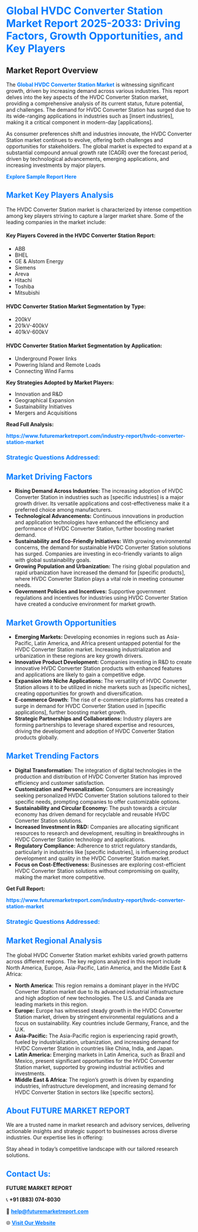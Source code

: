 <h1 style="color: #007BFF;">Global HVDC Converter Station Market Report 2025-2033: Driving Factors, Growth Opportunities, and Key Players</h1>

<section id="overview">
<h2>Market Report Overview</h2>
<p>The <a href="https://www.futuremarketreport.com/industry-report/hvdc-converter-station-market" style="color: #007BFF; text-decoration: none;"><strong>Global HVDC Converter Station Market</strong></a> is witnessing significant growth, driven by increasing demand across various industries. This report delves into the key aspects of the HVDC Converter Station market, providing a comprehensive analysis of its current status, future potential, and challenges. The demand for HVDC Converter Station has surged due to its wide-ranging applications in industries such as [insert industries], making it a critical component in modern-day [applications].</p>
<p>As consumer preferences shift and industries innovate, the HVDC Converter Station market continues to evolve, offering both challenges and opportunities for stakeholders. The global market is expected to expand at a substantial compound annual growth rate (CAGR) over the forecast period, driven by technological advancements, emerging applications, and increasing investments by major players.</p>
</section>

<section id="overview">
<p><a href="https://www.futuremarketreport.com/request-sample/reportId=90098" style="color: #007BFF; text-decoration: none;"><strong>Explore Sample Report Here</strong></a></p>
</section>

<section id="key-players">
<h2 style="color: #007BFF;">Market Key Players Analysis</h2>
<p>The HVDC Converter Station market is characterized by intense competition among key players striving to capture a larger market share. Some of the leading companies in the market include:</p>
<h4>Key Players Covered in the HVDC Converter Station Report:</h4>
<ul><li>ABB</li><li>BHEL</li><li>GE &amp; Alstom Energy</li><li>Siemens</li><li>Areva</li><li>Hitachi</li><li>Toshiba</li><li>Mitsubishi</li></ul>
<h4>HVDC Converter Station Market Segmentation by Type:</h4>
<ul><li>200kV</li><li>201kV-400kV</li><li>401kV-600kV</li></ul>

<h4>HVDC Converter Station Market Segmentation by Application:</h4>
<ul><li>Underground Power links</li><li>Powering Island and Remote Loads</li><li>Connecting Wind Farms</li></ul>
<p><strong>Key Strategies Adopted by Market Players:</strong></p>
<ul>
<li>Innovation and R&D</li>
<li>Geographical Expansion</li>
<li>Sustainability Initiatives</li>
<li>Mergers and Acquisitions</li>
</ul>
</section>

<section>
<p><strong>Read Full Analysis: </strong></p><a href="https://www.futuremarketreport.com/industry-report/hvdc-converter-station-market" style="color: #007BFF; text-decoration: none;"><strong>https://www.futuremarketreport.com/industry-report/hvdc-converter-station-market</strong></a>
<h3 style="color: #007BFF;">Strategic Questions Addressed:</h3>
</section>

<section id="driving-factors">
<h2 style="color: #007BFF;">Market Driving Factors</h2>
<ul>
<li><strong>Rising Demand Across Industries:</strong> The increasing adoption of HVDC Converter Station in industries such as [specific industries] is a major growth driver. Its versatile applications and cost-effectiveness make it a preferred choice among manufacturers.</li>
<li><strong>Technological Advancements:</strong> Continuous innovations in production and application technologies have enhanced the efficiency and performance of HVDC Converter Station, further boosting market demand.</li>
<li><strong>Sustainability and Eco-Friendly Initiatives:</strong> With growing environmental concerns, the demand for sustainable HVDC Converter Station solutions has surged. Companies are investing in eco-friendly variants to align with global sustainability goals.</li>
<li><strong>Growing Population and Urbanization:</strong> The rising global population and rapid urbanization have increased the demand for [specific products], where HVDC Converter Station plays a vital role in meeting consumer needs.</li>
<li><strong>Government Policies and Incentives:</strong> Supportive government regulations and incentives for industries using HVDC Converter Station have created a conducive environment for market growth.</li>
</ul>
</section>

<section id="growth-opportunities">
<h2 style="color: #007BFF;">Market Growth Opportunities</h2>
<ul>
<li><strong>Emerging Markets:</strong> Developing economies in regions such as Asia-Pacific, Latin America, and Africa present untapped potential for the HVDC Converter Station market. Increasing industrialization and urbanization in these regions are key growth drivers.</li>
<li><strong>Innovative Product Development:</strong> Companies investing in R&D to create innovative HVDC Converter Station products with enhanced features and applications are likely to gain a competitive edge.</li>
<li><strong>Expansion into Niche Applications:</strong> The versatility of HVDC Converter Station allows it to be utilized in niche markets such as [specific niches], creating opportunities for growth and diversification.</li>
<li><strong>E-commerce Growth:</strong> The rise of e-commerce platforms has created a surge in demand for HVDC Converter Station used in [specific applications], further boosting market growth.</li>
<li><strong>Strategic Partnerships and Collaborations:</strong> Industry players are forming partnerships to leverage shared expertise and resources, driving the development and adoption of HVDC Converter Station products globally.</li>
</ul>
</section>

<section id="trending-factors">
<h2 style="color: #007BFF;">Market Trending Factors</h2>
<ul>
<li><strong>Digital Transformation:</strong> The integration of digital technologies in the production and distribution of HVDC Converter Station has improved efficiency and customer satisfaction.</li>
<li><strong>Customization and Personalization:</strong> Consumers are increasingly seeking personalized HVDC Converter Station solutions tailored to their specific needs, prompting companies to offer customizable options.</li>
<li><strong>Sustainability and Circular Economy:</strong> The push towards a circular economy has driven demand for recyclable and reusable HVDC Converter Station solutions.</li>
<li><strong>Increased Investment in R&D:</strong> Companies are allocating significant resources to research and development, resulting in breakthroughs in HVDC Converter Station technology and applications.</li>
<li><strong>Regulatory Compliance:</strong> Adherence to strict regulatory standards, particularly in industries like [specific industries], is influencing product development and quality in the HVDC Converter Station market.</li>
<li><strong>Focus on Cost-Effectiveness:</strong> Businesses are exploring cost-efficient HVDC Converter Station solutions without compromising on quality, making the market more competitive.</li>
</ul>
</section>

<section>
<p><strong>Get Full Report: </strong></p><a href="https://www.futuremarketreport.com/industry-report/hvdc-converter-station-market" style="color: #007BFF; text-decoration: none;"><strong>https://www.futuremarketreport.com/industry-report/hvdc-converter-station-market</strong></a>
<h3 style="color: #007BFF;">Strategic Questions Addressed:</h3>
</section>


<section id="regional-analysis">
<h2 style="color: #007BFF;">Market Regional Analysis</h2>
<p>The global HVDC Converter Station market exhibits varied growth patterns across different regions. The key regions analyzed in this report include North America, Europe, Asia-Pacific, Latin America, and the Middle East & Africa:</p>
<ul>
<li><strong>North America:</strong> This region remains a dominant player in the HVDC Converter Station market due to its advanced industrial infrastructure and high adoption of new technologies. The U.S. and Canada are leading markets in this region.</li>
<li><strong>Europe:</strong> Europe has witnessed steady growth in the HVDC Converter Station market, driven by stringent environmental regulations and a focus on sustainability. Key countries include Germany, France, and the U.K.</li>
<li><strong>Asia-Pacific:</strong> The Asia-Pacific region is experiencing rapid growth, fueled by industrialization, urbanization, and increasing demand for HVDC Converter Station in countries like China, India, and Japan.</li>
<li><strong>Latin America:</strong> Emerging markets in Latin America, such as Brazil and Mexico, present significant opportunities for the HVDC Converter Station market, supported by growing industrial activities and investments.</li>
<li><strong>Middle East & Africa:</strong> The region’s growth is driven by expanding industries, infrastructure development, and increasing demand for HVDC Converter Station in sectors like [specific sectors].</li>
</ul>
</section>

<footer>
<h2 style="color: #007BFF;">About FUTURE MARKET REPORT</h2>
<p>We are a trusted name in market research and advisory services, delivering actionable insights and strategic support to businesses across diverse industries. Our expertise lies in offering:</p>

<p>Stay ahead in today’s competitive landscape with our tailored research solutions.</p>

<h2 style="color: #007BFF;">Contact Us:</h2>
<p><strong>FUTURE MARKET REPORT</strong></p>
<p>📞 <strong>+91 (883) 074-8030</strong></p>
<p>📧 <strong><a href="mailto:help@futuremarketreport.com" style="color: #007BFF;">help@futuremarketreport.com</a></strong></p>
<p>🌐 <strong><a href="https://www.futuremarketreport.com/" style="color: #007BFF;">Visit Our Website</a></strong></p>
</footer>